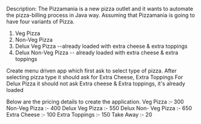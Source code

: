 
Description: The Pizzamania is a new pizza outlet and it wants to automate the pizza-billing process in Java way. Assuming that Pizzamania is going to have four variants of Pizza.
1. Veg Pizza
2. Non-Veg Pizza
3. Delux Veg Pizza --already loaded with extra cheese & extra toppings
4. Delux Non-Veg Pizza -- already loaded with extra cheese & extra toppings

Create menu driven app which first ask to select type of pizza.
After selecting pizza type it should ask for Extra Cheese, Extra Toppings
For Delux Pizza it should not ask Extra cheese & Extra toppings, it's already loaded

Below are the pricing details to create the application.
Veg Pizza :- 300
Non-Veg Pizza :- 400
Delux Veg Pizza :- 550
Delux Non- Veg Pizza :- 650
Extra Cheese :- 100
Extra Toppings :- 150
Take Away :- 20
